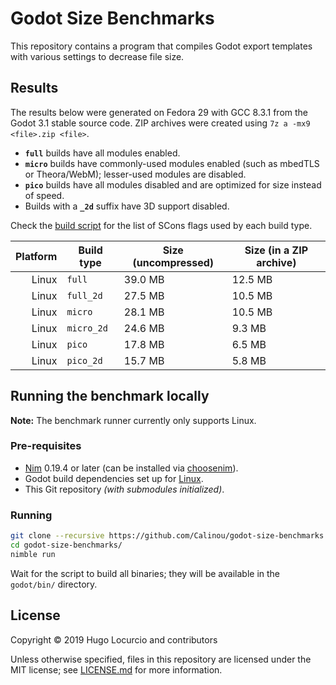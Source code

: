 # Godot Size Benchmarks

This repository contains a program that compiles Godot export templates with
various settings to decrease file size.

## Results

The results below were generated on Fedora 29 with GCC 8.3.1 from the Godot 3.1
stable source code. ZIP archives were created using
`7z a -mx9 <file>.zip <file>`.

- **`full`** builds have all modules enabled.
- **`micro`** builds have commonly-used modules enabled (such as mbedTLS or
  Theora/WebM); lesser-used modules are disabled.
- **`pico`** builds have all modules disabled and are optimized for size instead
  of speed.
- Builds with a **`_2d`** suffix have 3D support disabled.

Check the [build script](src/godot_size_benchmarks.nim) for the list of SCons
flags used by each build type.

| Platform | Build type | Size (uncompressed) | Size (in a ZIP archive) |
| -------: | ---------- | ------------------- | ----------------------- |
|    Linux | `full`     | 39.0 MB             | 12.5 MB                 |
|    Linux | `full_2d`  | 27.5 MB             | 10.5 MB                 |
|    Linux | `micro`    | 28.1 MB             | 10.5 MB                 |
|    Linux | `micro_2d` | 24.6 MB             | 9.3 MB                  |
|    Linux | `pico`     | 17.8 MB             | 6.5 MB                  |
|    Linux | `pico_2d`  | 15.7 MB             | 5.8 MB                  |

## Running the benchmark locally

**Note:** The benchmark runner currently only supports Linux.

### Pre-requisites

- [Nim](https://nim-lang.org/) 0.19.4 or later (can be installed via
  [choosenim](https://github.com/dom96/choosenim)).
- Godot build dependencies set up for
  [Linux](https://docs.godotengine.org/en/latest/development/compiling/compiling_for_x11.html).
- This Git repository _(with submodules initialized)_.

### Running

```bash
git clone --recursive https://github.com/Calinou/godot-size-benchmarks.git
cd godot-size-benchmarks/
nimble run
```

Wait for the script to build all binaries; they will be available in the
`godot/bin/` directory.

## License

Copyright © 2019 Hugo Locurcio and contributors

Unless otherwise specified, files in this repository are licensed under the MIT
license; see [LICENSE.md](LICENSE.md) for more information.
